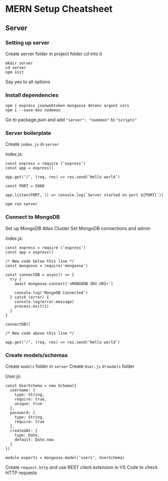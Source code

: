 # MERN Setup Cheatsheet

## Server

### Setting up server
Create server folder in project folder cd into it

```
mkdir server
cd server
npm init
```

Say yes to all options

### Install dependencies
```
npm i express jsonwebtoken mongoose dotenv argon2 cors
npm i --save-dev nodemon
```

Go to package.json and add `"server": "nodemon"` to `"scripts"`

### Server boilerplate
Create `index.js` in `server`

index.js:
```
const express = require (‘express’)
const app = express()

app.get(‘/‘, (req, res) => res.send(‘Hello world’)

const PORT = 5000

app.listen(PORT, () => console.log(`Server started on port ${PORT}`))

npm run server
```

### Connect to MongoDB

Set up MongoDB Atlas Cluster
Set MongoDB connections and admin

index.js:
```
const express = require (‘express’)
const app = express()

/* New code below this line */
const mongoose = require('mongoose')

const connectDB = async() => {
  try {
    await mongoose.connect('<MONGODB SRV URI>')
    
    console.log('MongoDB Connected')
  } catch (error) {
    console.log(error.message)
    process.exit(1)
  }
}

connectDB()

/* New code above this line */

app.get(‘/‘, (req, res) => res.send(‘Hello world’)
```

### Create models/schemas

Create `models` folder in `server`
Create `User.js` in `models` folder

User.js:
```
const UserSchema = new Schema({
  username: {
    type: String,
    require: true,
    unique: true
  },
  password: {
    type: String,
    require: true
  },
  createdAt: {
    type: Date,
    default: Date.now
  }
})

module.exports = mongoose.model(‘users’, UserSchema)
```



Create `request.http` and use REST client extension in VS Code to check HTTP requests
